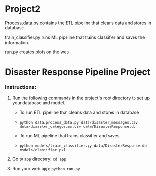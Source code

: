 # Project2
Process_data.py contains the ETL pipeline that cleans data and stores in database.

train_classifier.py runs ML pipeline that trains classifier and saves the information.

run.py creates plots on the web

# Disaster Response Pipeline Project

### Instructions:

1. Run the following commands in the project's root directory to set up your database and model.

    - To run ETL pipeline that cleans data and stores in database
    - 
        `python data/process_data.py data/disaster_messages.csv data/disaster_categories.csv data/DisasterResponse.db`
      
    - To run ML pipeline that trains classifier and saves
    - 
        `python models/train_classifier.py data/DisasterResponse.db models/classifier.pkl`

2. Go to `app` directory: `cd app`

3. Run your web app: `python run.py`

